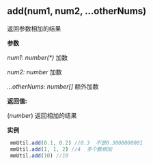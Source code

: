## add(num1, num2, ...otherNums)

返回参数相加的结果

**参数**

_num1: number(*)_ 加数

_num2: number_ 加数

_...otherNums: number[]_ 额外加数


**返回值:** 

(*number*) 返回相加的结果

**实例** 

``` js
 mmUtil.add(0.1, 0.2) //0.3  不是0.3000000001
 mmUtil.add(1, 1, 2) //4  多个数相加
 mmUtil.add(10) //10
```




